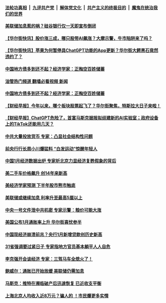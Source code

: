 ####  [法轮功真相](../../../../basic/blob/master/README.md?t=03150411) &nbsp;|&nbsp; [九评共产党](../../../../9ping.md/blob/master/README.md?t=03150411) &nbsp;|&nbsp; [解体党文化](../../../../jtdwh.md/blob/master/README.md?t=03150411)  &nbsp;|&nbsp; [共产主义的终极目的](../../../../gczydzjmd.md/blob/master/README.md?t=03150411) &nbsp;|&nbsp; [魔鬼在统治我们的世界](../../../../mgztzwmdsj.md/blob/master/README.md?t=03150411) 

#### [美联储加息惹的祸？硅谷银行仅一天即宣布倒闭](../pages/soh7/703238.md?t=03150411) 
#### [【华尔街快讯】股价涨三成，哪只股带AI飙涨？大摩示警，牛市陷阱来了吗？](../pages/soh7/701114.md?t=03150411) 
#### [【华尔街快讯】苹果为何暂停具ChatGPT功能的App更新？华尔街大鳄黑石竟然违约了？](../pages/soh7/700703.md?t=03150411) 
#### [中国地方债多到还不起？经济学家：正掏空百姓储蓄](../pages/soh7/700295.md?t=03150411) 
#### [油管热门频道 翻墙必看视频 新闻](http://129.146.143.75:81/youtube.html?05131211)
#### [中国地方债多到还不起？经济学家：正掏空百姓储蓄](../pages/soh7/700295.md?t=03150411) 
#### [【财经早报】今年以来，哪个板块股票起飞了？华尔街聚焦，特斯拉大日子来啦！](../pages/soh7/700268.md?t=03150411) 
#### [【财经早报】ChatGPT危险了，首富马斯克据报拟组建新的AI实验室；政府设备上的TikTok还能用几天？](../pages/soh7/700001.md?t=03150411) 
#### [中共大量投放货币 专家：凸显社会结构性问题](../pages/soh7/699824.md?t=03150411) 
#### [前央行行长周小川爆猛料 “白发运动”惊醒年轻人](../pages/soh7/699695.md?t=03150411) 
#### [中国1月经济数据出炉 专家析北京力显经济复甦假象的背后 ](../pages/soh7/697440.md?t=03150411) 
#### [美二手车价格飙升 创14年来新高](../pages/soh7/697386.md?t=03150411) 
#### [美经济学家预测 下半年股市熊市触底](../pages/soh7/697209.md?t=03150411) 
#### [美联储或继续加息 利率升至最高5厘以上](../pages/soh7/696981.md?t=03150411) 
#### [中央一号文件泄中共机密  专家示警：粮价可能大涨](../pages/soh7/696423.md?t=03150411) 
#### [美国公布1月通胀率上升 华尔街喜忧参半](../pages/soh7/696168.md?t=03150411) 
#### [中国现经济崩溃前兆？央行1月新增贷款创历史新高](../pages/soh7/695370.md?t=03150411) 
#### [31省强调要过紧日子 专家指地方官员基本躺平人人自危](../pages/soh7/695079.md?t=03150411) 
#### [李克强开会谈经济  专家：三驾马车全熄火了！](../pages/soh7/694470.md?t=03150411) 
#### [鲍威尔：通胀已开始放缓 美联储仍需加息](../pages/soh7/694314.md?t=03150411) 
#### [马斯克：推特在濒临破产后迅速恢复 已近收支平衡](../pages/soh7/693555.md?t=03150411) 
#### [上海北京人均收入近8万元？骗人的 ！市民爆更多实情](../pages/soh7/692919.md?t=03150411) 
<img src='http://gfw-breaker.win/goodnews/indexes/soh7.md' width='0px' height='0px'/>
